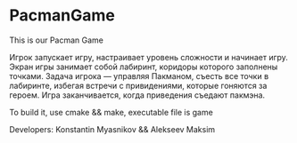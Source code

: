 # PacmanGame

This is our Pacman Game

Игрок запускает игру, настраивает уровень сложности и начинает игру. Экран игры занимает собой лабиринт, коридоры которого заполнены точками. Задача игрока — управляя Пакманом, съесть все точки в лабиринте, избегая встречи с привидениями, которые гоняются за героем. Игра заканчивается, когда приведения съедают пакмэна.

To build it, use cmake && make, executable file is game

Developers: Konstantin Myasnikov && Alekseev Maksim


